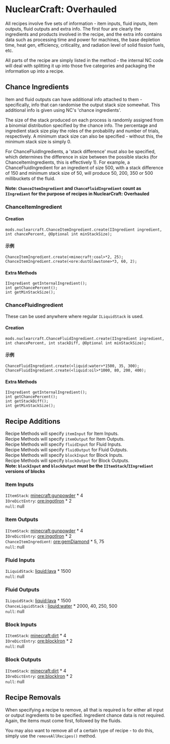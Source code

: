 # NuclearCraft: Overhauled

All recipes involve five sets of information - item inputs, fluid inputs, item outputs, fluid outputs and extra info. The first four are clearly the ingredients and products involved in the recipe, and the extra info contains data such as processing time and power for machines, the base depletion time, heat gen, efficiency, criticality, and radiation level of solid fission fuels, etc.

All parts of the recipe are simply listed in the method - the internal NC code will deal with splitting it up into those five categories and packaging the information up into a recipe.


## Chance Ingredients

Item and fluid outputs can have additional info attached to them - specifically, info that can randomise the output stack size somewhat. This additional info is given using NC's 'chance ingredients'.

The size of the stack produced on each process is randomly assigned from a binomial distribution specified by the chance info. The percentage and ingredient stack size play the roles of the probability and number of trials, respectively. A minimum stack size can also be specified - without this, the minimum stack size is simply 0.

For ChanceFluidIngredients, a 'stack difference' must also be specified, which determines the difference in size between the possible stacks (for ChanceItemIngredients, this is effectively 1). For example, a ChanceFluidIngredient for an ingredient of size 500, with a stack difference of 150 and minimum stack size of 50, will produce 50, 200, 350 or 500 millibuckets of the fluid.

**Note: `ChanceItemIngredient` and `ChanceFluidIngredient` count as `IIngredient` for the purpose of recipes in NuclearCraft: Overhauled**

### ChanceItemIngredient

#### Creation

```zenscript
mods.nuclearcraft.ChanceItemIngredient.create(IIngredient ingredient, int chancePercent, @Optional int minStackSize);
```

#### 示例

```zenscript
ChanceItemIngredient.create(<minecraft:coal>*2, 25);
ChanceItemIngredient.create(<ore:dustGlowstone>*3, 60, 2);
```

#### Extra Methods

```zenscript
IIngredient getInternalIngredient();
int getChancePercent();
int getMinStackSize();
```

### ChanceFluidIngredient
These can be used anywhere where regular `ILiquidStack` is used.

#### Creation
```zenscript
mods.nuclearcraft.ChanceFluidIngredient.create(IIngredient ingredient, int chancePercent, int stackDiff, @Optional int minStackSize);
```

#### 示例
```zenscript
ChanceFluidIngredient.create(<liquid:water>*1500, 35, 300);
ChanceFluidIngredient.create(<liquid:oil>*1000, 80, 200, 400);
```

#### Extra Methods
```zenscript
IIngredient getInternalIngredient();
int getChancePercent();
int getStackDiff();
int getMinStackSize();
```

## Recipe Additions
Recipe Methods will specify `itemInput` for Item Inputs. <br/> Recipe Methods will specify `itemOutput` for Item Outputs. <br/> Recipe Methods will specify `fluidInput` for Fluid Inputs. <br/> Recipe Methods will specify `fluidOutput` for Fluid Outputs. <br/> Recipe Methods will specify `blockInput` for Block Inputs. <br/> Recipe Methods will specify `blockOutput` for Block Outputs. <br/> **Note: `blockInput` and `blockOutput` must be the `IItemStack`/`IIngredient` versions of blocks**

### Item Inputs
`IItemStack`: <minecraft:gunpowder> * 4 <br/> `IOreDictEntry`: <ore:ingotIron> * 2 <br/> `null`: null

### Item Outputs
`IItemStack`: <minecraft:gunpowder> * 4 <br/> `IOreDictEntry`: <ore:ingotIron> * 2 <br/> `ChanceItemIngredient`: <ore:gemDiamond> * 5, 75 <br/> `null`: null

### Fluid Inputs
`ILiquidStack`: <liquid:lava> * 1500 <br/> `null`: null

### Fluid Outputs
`ILiquidStack`: <liquid:lava> * 1500 <br/> `ChanceLiquidStack` : <liquid:water> * 2000, 40, 250, 500 <br/> `null`: null

### Block Inputs
`IItemStack`: <minecraft:dirt> * 4 <br/> `IOreDictEntry`: <ore:blockIron> * 2 <br/> `null`: null

### Block Outputs
`IItemStack`: <minecraft:dirt> * 4 <br/> `IOreDictEntry`: <ore:blockIron> * 2 <br/> `null`: null

## Recipe Removals
When specifying a recipe to remove, all that is required is for either all input or output ingredients to be specified. Ingredient chance data is not required. Again, the items must come first, followed by the fluids.

You may also want to remove all of a certain type of recipe - to do this, simply use the `removeAllRecipes()` method.
